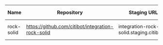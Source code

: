 | Name        | Repository                                        | Staging URL                               | Production URL                | Lead Developer |
| ----        | ----------                                        | -----------                               | --------------                | -------------- |
| rock-solid  | https://github.com/citibot/integration-rock-solid | integration-rock-solid.staging.citibot.io | integration-rock-solid.citibot.io |            |
